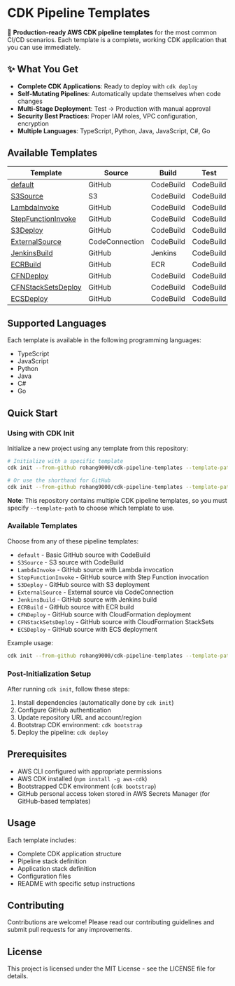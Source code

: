 # CDK Pipeline Templates

🚀 **Production-ready AWS CDK pipeline templates** for the most common CI/CD scenarios. Each template is a complete, working CDK application that you can use immediately.

## ✨ What You Get

- **Complete CDK Applications**: Ready to deploy with `cdk deploy`
- **Self-Mutating Pipelines**: Automatically update themselves when code changes
- **Multi-Stage Deployment**: Test → Production with manual approval
- **Security Best Practices**: Proper IAM roles, VPC configuration, encryption
- **Multiple Languages**: TypeScript, Python, Java, JavaScript, C#, Go

## Available Templates

| Template | Source | Build | Test | Deploy | Invoke |
|----------|--------|-------|------|--------|--------|
| [default](./default/) | GitHub | CodeBuild | CodeBuild | EC2Deploy | N/A |
| [S3Source](./S3Source/) | S3 | CodeBuild | CodeBuild | EC2Deploy | N/A |
| [LambdaInvoke](./LambdaInvoke/) | GitHub | CodeBuild | CodeBuild | EC2Deploy | Lambda |
| [StepFunctionInvoke](./StepFunctionInvoke/) | GitHub | CodeBuild | CodeBuild | EC2Deploy | StepFunction |
| [S3Deploy](./S3Deploy/) | GitHub | CodeBuild | CodeBuild | S3 | N/A |
| [ExternalSource](./ExternalSource/) | CodeConnection | CodeBuild | CodeBuild | EC2Deploy | N/A |
| [JenkinsBuild](./JenkinsBuild/) | GitHub | Jenkins | CodeBuild | EC2Deploy | N/A |
| [ECRBuild](./ECRBuild/) | GitHub | ECR | CodeBuild | EC2Deploy | N/A |
| [CFNDeploy](./CFNDeploy/) | GitHub | CodeBuild | CodeBuild | CFNDeploy | N/A |
| [CFNStackSetsDeploy](./CFNStackSetsDeploy/) | GitHub | CodeBuild | CodeBuild | CFNStackSetsDeploy | N/A |
| [ECSDeploy](./ECSDeploy/) | GitHub | CodeBuild | CodeBuild | ECSDeploy | N/A |

## Supported Languages

Each template is available in the following programming languages:
- TypeScript
- JavaScript
- Python
- Java
- C#
- Go

## Quick Start

### Using with CDK Init

Initialize a new project using any template from this repository:

```bash
# Initialize with a specific template
cdk init --from-github rohang9000/cdk-pipeline-templates --template-path default --language=typescript

# Or use the shorthand for GitHub
cdk init --from-github rohang9000/cdk-pipeline-templates --template-path S3Deploy --language=python
```

**Note**: This repository contains multiple CDK pipeline templates, so you must specify `--template-path` to choose which template to use.

### Available Templates

Choose from any of these pipeline templates:
- `default` - Basic GitHub source with CodeBuild
- `S3Source` - S3 source with CodeBuild  
- `LambdaInvoke` - GitHub source with Lambda invocation
- `StepFunctionInvoke` - GitHub source with Step Function invocation
- `S3Deploy` - GitHub source with S3 deployment
- `ExternalSource` - External source via CodeConnection
- `JenkinsBuild` - GitHub source with Jenkins build
- `ECRBuild` - GitHub source with ECR build
- `CFNDeploy` - GitHub source with CloudFormation deployment
- `CFNStackSetsDeploy` - GitHub source with CloudFormation StackSets
- `ECSDeploy` - GitHub source with ECS deployment

Example usage:
```bash
cdk init --from-github rohang9000/cdk-pipeline-templates --template-path LambdaInvoke --language=typescript
```

### Post-Initialization Setup

After running `cdk init`, follow these steps:
1. Install dependencies (automatically done by `cdk init`)
2. Configure GitHub authentication
3. Update repository URL and account/region
4. Bootstrap CDK environment: `cdk bootstrap`
5. Deploy the pipeline: `cdk deploy`

## Prerequisites

- AWS CLI configured with appropriate permissions
- AWS CDK installed (`npm install -g aws-cdk`)
- Bootstrapped CDK environment (`cdk bootstrap`)
- GitHub personal access token stored in AWS Secrets Manager (for GitHub-based templates)

## Usage

Each template includes:
- Complete CDK application structure
- Pipeline stack definition
- Application stack definition
- Configuration files
- README with specific setup instructions

## Contributing

Contributions are welcome! Please read our contributing guidelines and submit pull requests for any improvements.

## License

This project is licensed under the MIT License - see the LICENSE file for details.